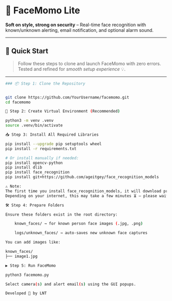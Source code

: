 # 📸 FaceMomo Lite

**Soft on style, strong on security** – Real-time face recognition with known/unknown alerting, email notification, and optional alarm sound.

---

## 🚀 Quick Start

> Follow these steps to clone and launch FaceMomo with zero errors.  
> Tested and refined for *smooth setup experience* 💡.

---

```bash
### 📦 Step 1: Clone the Repository


git clone https://github.com/YourUsername/facemomo.git
cd facemomo

🧪 Step 2: Create Virtual Environment (Recommended)

python3 -m venv .venv
source .venv/bin/activate

📥 Step 3: Install All Required Libraries

pip install --upgrade pip setuptools wheel
pip install -r requirements.txt

# Or install manually if needed:
pip install opencv-python
pip install dlib
pip install face_recognition
pip install git+https://github.com/ageitgey/face_recognition_models

⚠️ Note:
The first time you install face_recognition_models, it will download pre-trained model files.
Depending on your internet, this may take a few minutes ⏳ – please wait patiently.

🛠️ Step 4: Prepare Folders

Ensure these folders exist in the root directory:

    known_faces/ → for known person face images (.jpg, .png)

    logs/unknown_faces/ → auto-saves new unknown face captures

You can add images like:

known_faces/
├── image1.jpg

▶️ Step 5: Run FaceMomo

python3 facemomo.py

Select camera(s) and alert email(s) using the GUI popups.

Developed 💛 by LNT
